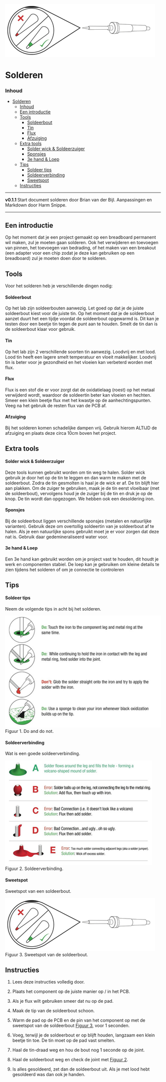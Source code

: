 ![logo](../solderen/img/iron_hotspot.png) [](logo-id)

# Solderen[](title-id)

### Inhoud[](toc-id)

- [Solderen](#solderen)
    - [Inhoud](#inhoud)
  - [Een introductie](#een-introductie)
  - [Tools](#tools)
      - [Soldeerbout](#soldeerbout)
      - [Tin](#tin)
      - [Flux](#flux)
      - [Afzuiging](#afzuiging)
  - [Extra tools](#extra-tools)
      - [Solder wick \& Soldeerzuiger](#solder-wick--soldeerzuiger)
      - [Sponsjes](#sponsjes)
      - [3e hand \& Loep](#3e-hand--loep)
  - [Tips](#tips)
      - [Soldeer tips](#soldeer-tips)
      - [Soldeerverbinding](#soldeerverbinding)
      - [Sweetspot](#sweetspot)
  - [Instructies](#instructies)

---

**v0.1.1 [](version-id)** Start document solderen door Brian van der Bijl[](author-id). Aanpassingen en Markdown door Harm Snippe[](author-id).

---

## Een introductie

Op het moment dat je een project gemaakt op een breadboard permanent wil maken,
zul je moeten gaan solderen. Ook het verwijderen en toevoegen van
pinnen, het toevoegen van bedrading, of het maken van een breakout (een
adapter voor een chip zodat je deze kan gebruiken op een breadboard) zul
je moeten doen door te solderen.

## Tools

Voor het solderen heb je verschillende dingen nodig:

#### Soldeerbout

Op het lab zijn soldeerbouten aanwezig. Let goed op dat je
de juiste soldeerbout kiest voor de juiste tin. Op het moment dat je
de soldeerbout aanzet duurt het een tijdje voordat de soldeerbout opgewarmd is.
Dit kan je testen door een beetje tin tegen de punt aan te houden. Smelt
de tin dan is de soldeerbout klaar voor gebruik.

#### Tin

Op het lab zijn 2 verschillende soorten tin aanwezig. Loodvrij en met
lood. Lood tin heeft een lagere smelt temperatuur en vloeit makkelijker.
Loodvrij tin is beter voor je gezondheid en het vloeien kan verbeterd
worden met flux.

#### Flux

Flux is een stof die er voor zorgt dat de oxidatielaag (roest) op het
metaal verwijderd wordt, waardoor de soldeertin beter kan vloeien en
hechten. Smeer een klein beetje flux met het kwastje op de
aanhechtingspunten. Veeg na het gebruik de resten flux van de PCB af.

#### Afzuiging

Bij het solderen komen schadelijke dampen vrij. Gebruik hierom ALTIJD de
afzuiging en plaats deze circa 10cm boven het project.

## Extra tools

#### Solder wick & Soldeerzuiger

Deze tools kunnen gebruikt worden om tin weg te halen. Solder wick
gebruik je door het op de tin te leggen en dan warm te maken met de
soldeerbout. Zodra de tin gesmolten is haal je de wick er af. De tin
blijft hier aan plakken. Om de zuiger te gebruiken, maak je de tin eerst
vloeibaar (met de soldeerbout), vervolgens houd je de zuiger bij de tin
en druk je op de knop. De tin wordt dan opgezogen. We hebben ook een desoldering iron.

#### Sponsjes

Bij de soldeerbout liggen verschillende sponsjes (metalen en natuurlijke
varianten). Gebruik deze om overtollig soldeertin van je soldeerbout af
te halen. Als je een natuurlijke spons gebruikt moet je er voor zorgen
dat deze nat is. Gebruik daar gedemineraliseerd water voor.

#### 3e hand & Loep

Een 3e hand kan gebruikt worden om je project vast te houden, dit houdt
je werk en componenten stabiel. De loep kan je gebruiken om kleine
details te zien tijdens het solderen of om je connectie te controleren

## Tips

#### Soldeer tips 

Neem de volgende tips in acht bij het solderen.

![Figuur 1](../solderen/img/dosanddonts.png)
Figuur 1. Do and do not.

#### Soldeerverbinding 

Wat is een goede soldeerverbinding.

![Figuur 2](../solderen/img/correct_joint.png)
Figuur 2. Soldeerverbinding.

#### Sweetspot 

Sweetspot van een soldeerbout.

![Figuur 3](../solderen/img/iron_hotspot.png)
Figuur 3. Sweetspot van de soldeerbout.

## Instructies

1.  Lees deze instructies volledig door.

2.  Plaats het component op de juiste manier op / in het PCB.

3.  Als je flux wilt gebruiken smeer dat nu op de pad.

4.  Maak de tip van de soldeerbout schoon.

5.  Warm de pad op de PCB en de pin van het component op met de
    sweetspot van de soldeerbout [Figuur 3](#soldeer-tips), voor 1 seconden.

6.  Voeg, terwijl je de soldeerbout er op blijft houden, langzaam een
    klein beetje tin toe. De tin moet op de pad vast smelten.

7.  Haal de tin-draad weg en hou de bout nog 1 seconde op de joint.

8.  Haal de soldeerbout weg en check de joint met [Figuur 2](#soldeer-tips).

9.  Is alles gesoldeerd, zet dan de soldeerbout uit. Als je met lood
    hebt gesoldeerd was dan ook je handen.
